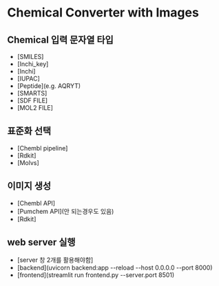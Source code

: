 # Chemical Converter with Images

## Chemical 입력 문자열 타입
- [SMILES]
- [Inchi_key]
- [Inchi]
- [IUPAC]
- [Peptide](e.g. AQRYT)
- [SMARTS]
- [SDF FILE]
- [MOL2 FILE]

## 표준화 선택
- [Chembl pipeline]
- [Rdkit]
- [Molvs]

## 이미지 생성 
- [Chembl API]
- [Pumchem API](안 되는경우도 있음)
- [Rdkit]

## web server 실행
- [server 창 2개를 활용해야함]
- [backend](uvicorn backend:app --reload --host 0.0.0.0 --port 8000)
- [frontend](streamlit run frontend.py --server.port 8501) 

